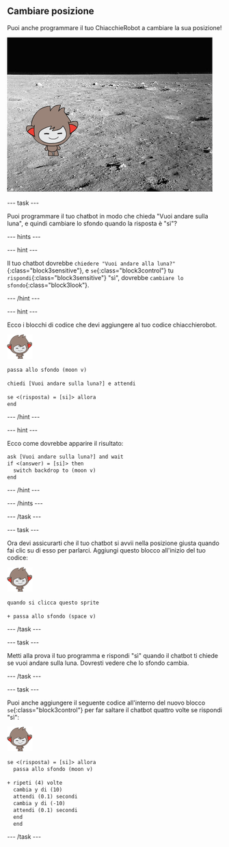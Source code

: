 ## Cambiare posizione

Puoi anche programmare il tuo ChiacchieRobot a cambiare la sua posizione!

![Testare un cambio di sfondo](images/chatbot-backdrop-moon.png)

--- task ---

Puoi programmare il tuo chatbot in modo che chieda "Vuoi andare sulla luna", e quindi cambiare lo sfondo quando la risposta è "sì"?

--- hints ---

--- hint ---

Il tuo chatbot dovrebbe `chiedere "Vuoi andare alla luna?"`{:class="block3sensitive"}, e `se`{:class="block3control"} tu `rispondi`{:class="block3sensitive"} "sì", dovrebbe `cambiare lo sfondo`{:class="block3look"}.

--- /hint ---

--- hint ---

Ecco i blocchi di codice che devi aggiungere al tuo codice chiacchierobot.

![nano sprite](images/nano-sprite.png)

```blocks3
passa allo sfondo (moon v)

chiedi [Vuoi andare sulla luna?] e attendi

se <(risposta) = [si]> allora
end
```

--- /hint ---

--- hint ---

Ecco come dovrebbe apparire il risultato:

```blocks3
ask [Vuoi andare sulla luna?] and wait
if <(answer) = [si]> then 
  switch backdrop to (moon v)
end
```

--- /hint ---

--- /hints ---

--- /task ---

--- task ---

Ora devi assicurarti che il tuo chatbot si avvii nella posizione giusta quando fai clic su di esso per parlarci. Aggiungi questo blocco all'inizio del tuo codice:

![nano sprite](images/nano-sprite.png)

```blocks3
quando si clicca questo sprite

+ passa allo sfondo (space v)
```

--- /task ---

--- task ---

Metti alla prova il tuo programma e rispondi "sì" quando il chatbot ti chiede se vuoi andare sulla luna. Dovresti vedere che lo sfondo cambia.

--- /task ---

--- task ---

Puoi anche aggiungere il seguente codice all'interno del nuovo blocco `se`{:class="block3control"} per far saltare il chatbot quattro volte se rispondi "sì":

![nano sprite](images/nano-sprite.png)

```blocks3
se <(risposta) = [si]> allora 
  passa allo sfondo (moon v)

+ ripeti (4) volte 
  cambia y di (10)
  attendi (0.1) secondi
  cambia y di (-10)
  attendi (0.1) secondi
  end
  end
```

--- /task ---